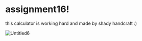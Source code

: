 # assignment16!
this calculator is working hard and made by shady handcraft :)




![Untitled6](https://user-images.githubusercontent.com/88148144/136578312-a32ef0de-767a-4e0f-bb1c-9420e7291c3a.png)
